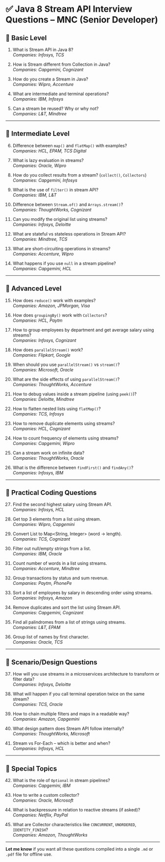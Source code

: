 # ✅ Java 8 Stream API Interview Questions – MNC (Senior Developer)

## 🔹 Basic Level

1. What is Stream API in Java 8?  
   *Companies: Infosys, TCS*

2. How is Stream different from Collection in Java?  
   *Companies: Capgemini, Cognizant*

3. How do you create a Stream in Java?  
   *Companies: Wipro, Accenture*

4. What are intermediate and terminal operations?  
   *Companies: IBM, Infosys*

5. Can a stream be reused? Why or why not?  
   *Companies: L&T, Mindtree*

---

## 🔸 Intermediate Level

6. Difference between `map()` and `flatMap()` with examples?  
   *Companies: HCL, EPAM, TCS Digital*

7. What is lazy evaluation in streams?  
   *Companies: Oracle, Wipro*

8. How do you collect results from a stream? (`collect()`, `Collectors`)  
   *Companies: Capgemini, Infosys*

9. What is the use of `filter()` in stream API?  
   *Companies: IBM, L&T*

10. Difference between `Stream.of()` and `Arrays.stream()`?  
    *Companies: ThoughtWorks, Cognizant*

11. Can you modify the original list using streams?  
    *Companies: Infosys, Deloitte*

12. What are stateful vs stateless operations in Stream API?  
    *Companies: Mindtree, TCS*

13. What are short-circuiting operations in streams?  
    *Companies: Accenture, Wipro*

14. What happens if you use `null` in a stream pipeline?  
    *Companies: Capgemini, HCL*

---

## 🚀 Advanced Level

15. How does `reduce()` work with examples?  
    *Companies: Amazon, JPMorgan, Visa*

16. How does `groupingBy()` work with `Collectors`?  
    *Companies: HCL, Paytm*

17. How to group employees by department and get average salary using streams?  
    *Companies: Infosys, Cognizant*

18. How does `parallelStream()` work?  
    *Companies: Flipkart, Google*

19. When should you use `parallelStream()` vs `stream()`?  
    *Companies: Microsoft, Oracle*

20. What are the side effects of using `parallelStream()`?  
    *Companies: ThoughtWorks, Accenture*

21. How to debug values inside a stream pipeline (using `peek()`)?  
    *Companies: Deloitte, Mindtree*

22. How to flatten nested lists using `flatMap()`?  
    *Companies: TCS, Infosys*

23. How to remove duplicate elements using streams?  
    *Companies: HCL, Cognizant*

24. How to count frequency of elements using streams?  
    *Companies: Capgemini, Wipro*

25. Can a stream work on infinite data?  
    *Companies: ThoughtWorks, Oracle*

26. What is the difference between `findFirst()` and `findAny()`?  
    *Companies: Infosys, IBM*

---

## 🧪 Practical Coding Questions

27. Find the second highest salary using Stream API.  
    *Companies: Infosys, HCL*

28. Get top 3 elements from a list using stream.  
    *Companies: Wipro, Capgemini*

29. Convert List<String> to Map<String, Integer> (word → length).  
    *Companies: TCS, Cognizant*

30. Filter out null/empty strings from a list.  
    *Companies: IBM, Oracle*

31. Count number of words in a list using streams.  
    *Companies: Accenture, Mindtree*

32. Group transactions by status and sum revenue.  
    *Companies: Paytm, PhonePe*

33. Sort a list of employees by salary in descending order using streams.  
    *Companies: Infosys, Amazon*

34. Remove duplicates and sort the list using Stream API.  
    *Companies: Capgemini, Cognizant*

35. Find all palindromes from a list of strings using streams.  
    *Companies: L&T, EPAM*

36. Group list of names by first character.  
    *Companies: Oracle, TCS*

---

## 🧠 Scenario/Design Questions

37. How will you use streams in a microservices architecture to transform or filter data?  
    *Companies: Infosys, Deloitte*

38. What will happen if you call terminal operation twice on the same stream?  
    *Companies: TCS, Oracle*

39. How to chain multiple filters and maps in a readable way?  
    *Companies: Amazon, Capgemini*

40. What design pattern does Stream API follow internally?  
    *Companies: ThoughtWorks, Microsoft*

41. Stream vs For-Each – which is better and when?  
    *Companies: Infosys, HCL*

---

## 📌 Special Topics

42. What is the role of `Optional` in stream pipelines?  
    *Companies: Capgemini, IBM*

43. How to write a custom collector?  
    *Companies: Oracle, Microsoft*

44. What is backpressure in relation to reactive streams (if asked)?  
    *Companies: Netflix, PayPal*

45. What are Collector characteristics like `CONCURRENT`, `UNORDERED`, `IDENTITY_FINISH`?  
    *Companies: Amazon, ThoughtWorks*

---

**Let me know** if you want all these questions compiled into a single `.md` or `.pdf` file for offline use.
